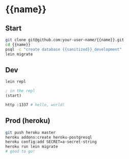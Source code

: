 # {{name}}

## Start

```bash
git clone git@github.com:your-user-name/{{name}}.git
cd {{name}}
psql -c "create database {{sanitized}}_development"
lein migrate
```

## Dev

```bash
lein repl
```

```clojure
; in the repl
(start)
```

```bash
http :1337 # hello, world!
```

## Prod (heroku)

```bash
git push heroku master
heroku addons:create heroku-postgresql
heroku config:add SECRET=a-secret-string
heroku run lein migrate
# good to go!
```
